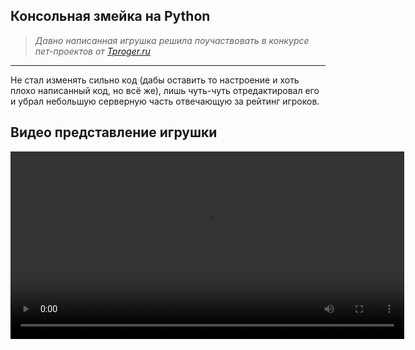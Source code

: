 ## Консольная змейка на Python

> _Давно написанная игрушка решила поучаствовать в конкурсе пет-проектов от [Tproger.ru](https://tproger.ru/articles/luchwij-pet-proekt-2023-zapuskaem-konkurs)_

---

Не стал изменять сильно код (дабы оставить то настроение и хоть плохо написанный код, но всё же), лишь чуть-чуть отредактировал его и убрал небольшую серверную часть отвечающую за рейтинг игроков.

## Видео представление игрушки

<video width="630" height="300" src="https://github.com/febdaynik/console-snake/assets/56220259/f7df8ec8-7d53-4626-b024-450edbbe294f"></video>
